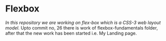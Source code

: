 # Flexbox
*In this repository we are working on flex-box which is a CSS-3 web layout model.*
Upto commit no, 26 there is work of flexbox-fundamentals folder, after that the new work has been started i.e. My Landing page.
